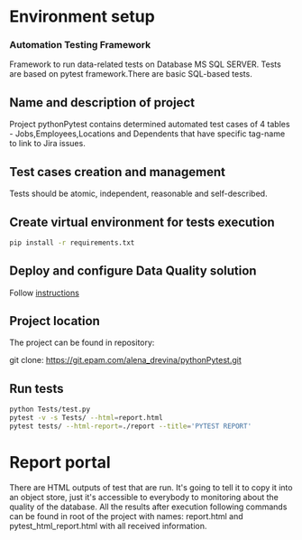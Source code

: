 # Environment setup

### Automation Testing Framework
Framework to run data-related tests on Database MS SQL SERVER.
Tests are based on pytest framework.There are basic SQL-based tests.

## Name and description of project
Project pythonPytest contains determined automated test cases
of 4 tables - Jobs,Employees,Locations and Dependents that have specific tag-name to link to Jira issues.

## Test cases creation and management
Tests should be atomic, independent, reasonable and self-described.

## Create virtual environment for tests execution
```bash
pip install -r requirements.txt
```

## Deploy and configure Data Quality solution
Follow [instructions](../README.md)

## Project location
The project can be found in repository:

git clone: https://git.epam.com/alena_drevina/pythonPytest.git

## Run tests
```bash
python Tests/test.py
pytest -v -s Tests/ --html=report.html
pytest tests/ --html-report=./report --title='PYTEST REPORT'
```

# Report portal 
There are HTML outputs of test that are run. It's going to tell it to copy it into an object store, 
just it's accessible to everybody to monitoring about the quality of the database.
All the results after execution following commands can be found in root of the project with names: 
report.html and pytest_html_report.html with all received information.